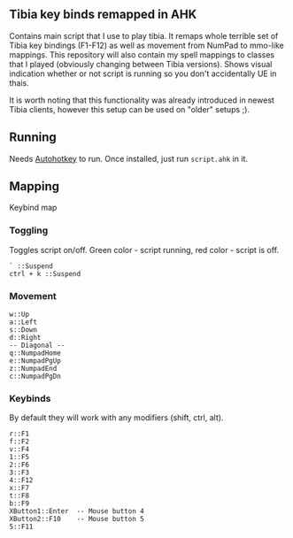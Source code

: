 ## Tibia key binds remapped in AHK
Contains main script that I use to play tibia. It remaps whole terrible set of Tibia key bindings
(F1-F12) as well as movement from NumPad to mmo-like mappings. This repository will also contain 
my spell mappings to classes that I played (obviously changing between Tibia versions). Shows
visual indication whether or not script is running so you don't accidentally UE in thais.

It is worth noting that this functionality was already introduced in newest Tibia clients, however
this setup can be used on "older" setups ;).

## Running

Needs [Autohotkey](https://www.autohotkey.com/) to run. Once installed, just
run `script.ahk` in it.

## Mapping 
Keybind map

### Toggling
Toggles script on/off. Green color - script running, red color - script is off.
``````
` ::Suspend
ctrl + k ::Suspend
``````

### Movement   
``````
w::Up
a::Left
s::Down
d::Right
-- Diagonal --
q::NumpadHome
e::NumpadPgUp
z::NumpadEnd
c::NumpadPgDn
``````

### Keybinds
By default they will work with any modifiers (shift, ctrl, alt).
``````
r::F1
f::F2
v::F4
1::F5
2::F6
3::F3
4::F12
x::F7
t::F8
b::F9
XButton1::Enter  -- Mouse button 4
XButton2::F10    -- Mouse button 5 
5::F11
``````
